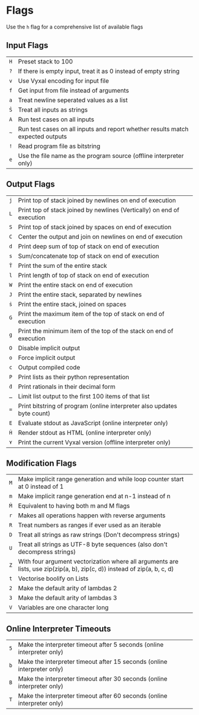 
# Flags

Use the `h` flag for a comprehensive list of available flags

## Input Flags

|||
|:---------|:---------|
|`H`| Preset stack to 100
|`?`| If there is empty input, treat it as 0 instead of empty string
|`v`| Use Vyxal encoding for input file
|`f`| Get input from file instead of arguments
|`a`| Treat newline seperated values as a list
|`Ṡ`| Treat all inputs as strings
|`A`| Run test cases on all inputs
|`~`| Run test cases on all inputs and report whether results match expected outputs
|`!`| Read program file as bitstring
|`e`| Use the file name as the program source (offline interpreter only)|

## Output Flags

|||
|:---------|:---------|
|`j`| Print top of stack joined by newlines on end of execution
|`L`| Print top of stack joined by newlines (Vertically) on end of execution
|`S`| Print top of stack joined by spaces on end of execution
|`C`| Center the output and join on newlines on end of execution
|`d`| Print deep sum of top of stack on end of execution
|`s`| Sum/concatenate top of stack on end of execution
|`Ṫ`| Print the sum of the entire stack
|`l`| Print length of top of stack on end of execution
|`W`| Print the entire stack on end of execution
|`J`| Print the entire stack, separated by newlines
|`ṡ`| Print the entire stack, joined on spaces
|`G`| Print the maximum item of the top of stack on end of execution
|`g`| Print the minimum item of the top of the stack on end of execution
|`O`| Disable implicit output
|`o`| Force implicit output
|`c`| Output compiled code
|`P`| Print lists as their python representation
|`ḋ`| Print rationals in their decimal form
|`…`| Limit list output to the first 100 items of that list
|`=`| Print bitstring of program (online interpreter also updates byte count)
|`E`| Evaluate stdout as JavaScript (online interpreter only)
|`Ḣ`| Render stdout as HTML (online interpreter only)
|`⋎`| Print the current Vyxal version (offline interpreter only)|

## Modification Flags

|||
|:---------|:---------|
|`M`|  Make implicit range generation and while loop counter start at 0 instead of 1
| `m`| Make implicit range generation end at n-1 instead of n
|`Ṁ`| Equivalent to having both m and M flags
|`r`| Makes all operations happen with reverse arguments
|`R`| Treat numbers as ranges if ever used as an iterable
|`D`| Treat all strings as raw strings (Don't decompress strings)
|`U`| Treat all strings as UTF-8 byte sequences (also don't decompress strings)
|`Z`| With four argument vectorization where all arguments are lists, use zip(zip(a, b), zip(c, d)) instead of zip(a, b, c, d)
|`t`| Vectorise boolify on Lists
|`2`| Make the default arity of lambdas 2
|`3`| Make the default arity of lambdas 3
|`V`| Variables are one character long

## Online Interpreter Timeouts

|||
|:---------|:---------|
|  `5`| Make the interpreter timeout after 5 seconds (online interpreter only)
|  `b`| Make the interpreter timeout after 15 seconds (online interpreter only)
|  `B`| Make the interpreter timeout after 30 seconds (online interpreter only)
|  `T`| Make the interpreter timeout after 60 seconds (online interpreter only)
